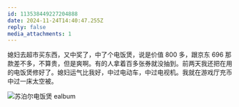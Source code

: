 ```yaml
---
id: 113538449227204888
date: 2024-11-24T14:40:47.255Z
reply: false
media_attachments: 1
---
```


媳妇去超市买东西，又中奖了，中了个电饭煲，说是价值 800 多，跟京东 696 那款差不多，不算贵，但是爽啊。有的人拿着百多张券就没抽到。前两天我还把在用的电饭煲修好了。媳妇运气比我好，中过电动车，中过电视机。我就在游戏厅充币中过一床太空被。

![苏泊尔电饭煲
ealbum](https://files.e5n.cc/media_attachments/files/113/538/428/068/108/807/original/bc948a19fb7ab7a5.jpg)
